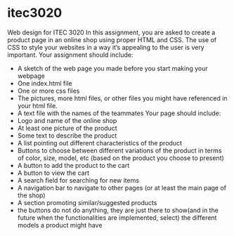 # itec3020
Web design for ITEC 3020
In this assignment, you are asked to create a product page in an online shop using
proper HTML and CSS. The use of CSS to style your websites in a way it’s appealing to
the user is very important.
Your assignment should include:
- A sketch of the web page you made before you start making your webpage
- One index.html file
- One or more css files
- The pictures, more html files, or other files you might have referenced in your
html file.
- A text file with the names of the teammates
Your page should include:
- Logo and name of the online shop
- At least one picture of the product
- Some text to describe the product
- A list pointing out different characteristics of the product
- Buttons to choose between different variations of the product in terms of color,
size, model, etc (based on the product you choose to present)
- A button to add the product to the cart
- A button to view the cart
- A search field for searching for new items
- A navigation bar to navigate to other pages (or at least the main page of the
shop)
- A section promoting similar/suggested products
- the buttons do not do anything, they are just there to show(and in the future when
the functionalities are implemented, select) the different models a product might
have
